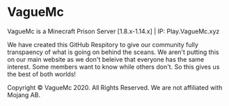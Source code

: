 # VagueMc
VagueMc is a Minecraft Prison Server [1.8.x-1.14.x] | IP: Play.VagueMc.xyz

  We have created this GitHub Respitory to give our community fully transpaency of what is going on behind the sceans. We aren't putting this on our main website as we don't beleive that everyone has the same interest. Some members want to know while others don't. So this gives us the best of both worlds!

Copyright © VagueMc 2020. All Rights Reserved.
We are not affiliated with Mojang AB.
